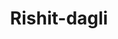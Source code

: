 ---
title: Rishit-dagli
github: https://github.com/Rishit-dagli
mode: dark
transition: 1s
score: 42.4
archetype:
- Little Bit of Everything
---